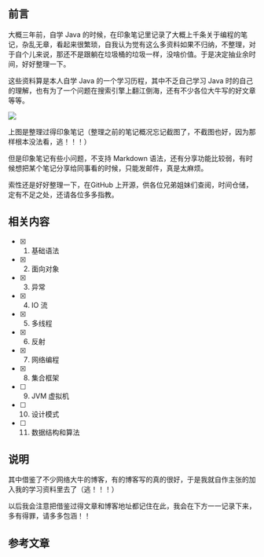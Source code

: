 
## 前言

大概三年前，自学 Java 的时候，在印象笔记里记录了大概上千条关于编程的笔记，杂乱无章，看起来很繁琐，自我认为觉有这么多资料如果不归纳，不整理，对于自个儿来说，那还不是跟躺在垃圾桶的垃圾一样，没啥价值。于是决定抽业余时间，好好整理一下。

这些资料算是本人自学 Java 的一个学习历程，其中不乏自己学习 Java 时的自己的理解，也有为了一个问题在搜索引擎上翻江倒海，还有不少各位大牛写的好文章等等。

![](http://oov0wb0gl.bkt.clouddn.com/2017-06-09-14969351106596.jpg?imageMogr2/blur/1x0/quality/50|imageslim)

上图是整理过得印象笔记（整理之前的笔记概况忘记截图了，不截图也好，因为那样根本没法看，逃！！！）

但是印象笔记有些小问题，不支持 Markdown 语法，还有分享功能比较弱，有时候想把某个笔记分享给同事看的时候，只能发邮件，真是太麻烦。

索性还是好好整理一下，在GitHub 上开源，供各位兄弟姐妹们查阅，时间仓储，定有不足之处，还请各位多多指教。
 
 
 
## 相关内容

* [x] 1. 基础语法
* [x] 2. 面向对象
* [x] 3. 异常
* [x] 4. IO 流
* [x] 5. 多线程
* [x] 6. 反射
* [x] 7. 网络编程
* [x] 8. 集合框架
* [ ] 9. JVM 虚拟机
* [ ] 10. 设计模式
* [ ] 11. 数据结构和算法


## 说明
其中借鉴了不少网络大牛的博客，有的博客写的真的很好，于是我就自作主张的加入我的学习资料里去了（逃！！！）

以后我会注意把借鉴过得文章和博客地址都记住在此，我会在下方一一记录下来，多有得罪，请多多包涵！！

## 参考文章

